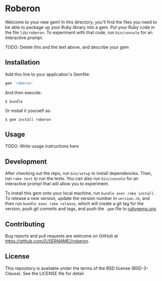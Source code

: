 # Roberon

Welcome to your new gem! In this directory, you'll find the files you need to be able to package up your Ruby library into a gem. Put your Ruby code in the file `lib/roberon`. To experiment with that code, run `bin/console` for an interactive prompt.

TODO: Delete this and the text above, and describe your gem

## Installation

Add this line to your application's Gemfile:

```ruby
gem 'roberon'
```

And then execute:

    $ bundle

Or install it yourself as:

    $ gem install roberon

## Usage

TODO: Write usage instructions here

## Development

After checking out the repo, run `bin/setup` to install dependencies. Then, run `rake test` to run the tests. You can also run `bin/console` for an interactive prompt that will allow you to experiment.

To install this gem onto your local machine, run `bundle exec rake install`. To release a new version, update the version number in `version.rb`, and then run `bundle exec rake release`, which will create a git tag for the version, push git commits and tags, and push the `.gem` file to [rubygems.org](https://rubygems.org).

## Contributing

Bug reports and pull requests are welcome on GitHub at https://github.com/[USERNAME]/roberon.

## License

This repository is available under the terms of the BSD license (BSD-3-Clause). See the LICENSE file for detail.